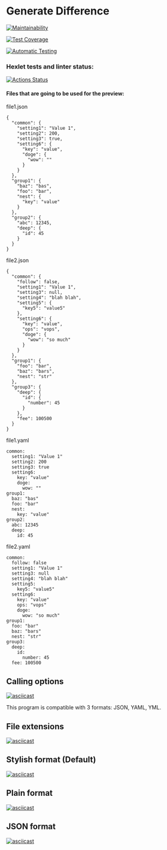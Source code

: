 # Generate Difference

[![Maintainability](https://api.codeclimate.com/v1/badges/b7219e5dd97cd175b2dc/maintainability)](https://codeclimate.com/github/mortalpjero/frontend-project-46/maintainability)

[![Test Coverage](https://api.codeclimate.com/v1/badges/b7219e5dd97cd175b2dc/test_coverage)](https://codeclimate.com/github/mortalpjero/frontend-project-46/test_coverage)

[![Automatic Testing](https://github.com/mortalpjero/frontend-project-46/actions/workflows/nodejs.yml/badge.svg)](https://github.com/mortalpjero/frontend-project-46/actions)

### Hexlet tests and linter status:
[![Actions Status](https://github.com/mortalpjero/frontend-project-46/workflows/hexlet-check/badge.svg)](https://github.com/mortalpjero/frontend-project-46/actions)

#### Files that are going to be used for the preview:

file1.json
```
{
  "common": {
    "setting1": "Value 1",
    "setting2": 200,
    "setting3": true,
    "setting6": {
      "key": "value",
      "doge": {
        "wow": ""
      }
    }
  },
  "group1": {
    "baz": "bas",
    "foo": "bar",
    "nest": {
      "key": "value"
    }
  },
  "group2": {
    "abc": 12345,
    "deep": {
      "id": 45
    }
  }
}

```

file2.json
```
{
  "common": {
    "follow": false,
    "setting1": "Value 1",
    "setting3": null,
    "setting4": "blah blah",
    "setting5": {
      "key5": "value5"
    },
    "setting6": {
      "key": "value",
      "ops": "vops",
      "doge": {
        "wow": "so much"
      }
    }
  },
  "group1": {
    "foo": "bar",
    "baz": "bars",
    "nest": "str"
  },
  "group3": {
    "deep": {
      "id": {
        "number": 45
      }
    },
    "fee": 100500
  }
}

```

file1.yaml
```
common:
  setting1: "Value 1"
  setting2: 200
  setting3: true
  setting6:
    key: "value"
    doge:
      wow: ""
group1:
  baz: "bas"
  foo: "bar"
  nest:
    key: "value"
group2:
  abc: 12345
  deep:
    id: 45

```

file2.yaml
```
common:
  follow: false
  setting1: "Value 1"
  setting3: null
  setting4: "blah blah"
  setting5:
    key5: "value5"
  setting6:
    key: "value"
    ops: "vops"
    doge:
      wow: "so much"
group1:
  foo: "bar"
  baz: "bars"
  nest: "str"
group3:
  deep:
    id:
      number: 45
  fee: 100500

```

## Calling options
[![asciicast](https://asciinema.org/a/yaBxjsa2ybDpe9boptsJBDuCn.svg)](https://asciinema.org/a/yaBxjsa2ybDpe9boptsJBDuCn)

This program is compatible with 3 formats: JSON, YAML, YML.

## File extensions

[![asciicast](https://asciinema.org/a/rH71Tt9jUzZnFC4YLf6YtBLcL.svg)](https://asciinema.org/a/rH71Tt9jUzZnFC4YLf6YtBLcL)

## Stylish format (Default)

[![asciicast](https://asciinema.org/a/O0uB7lmu5d2NvMBJWJKlUg1eW.svg)](https://asciinema.org/a/O0uB7lmu5d2NvMBJWJKlUg1eW)

## Plain format

[![asciicast](https://asciinema.org/a/PGEDrM1jiXAOyFHGnwFjB9pog.svg)](https://asciinema.org/a/PGEDrM1jiXAOyFHGnwFjB9pog)

## JSON format

[![asciicast](https://asciinema.org/a/qJAO5wLsLjspLp0ryWXkoBBb5.svg)](https://asciinema.org/a/qJAO5wLsLjspLp0ryWXkoBBb5)

